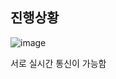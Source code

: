 ## 진행상황

![image](https://user-images.githubusercontent.com/107670953/194157013-2a66c10b-dd49-43e4-8ed4-8d6bae417013.png)

서로 실시간 통신이 가능함

